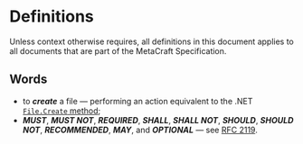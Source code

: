 <!-- SPDX-FileCopyrightText: 2024 WithLithum <WithLithum@outlook.com> -->
<!-- SPDX-License-Identifier: GPL-3.0-or-later -->

# Definitions

Unless context otherwise requires, all definitions in this document applies to
all documents that are part of the MetaCraft Specification.

## Words

- to ***create*** a file — performing an action equivalent to the .NET
  [`File.Create` method](https://learn.microsoft.com/dotnet/api/system.io.file.create?view=net-8.0);
- ***MUST***, ***MUST NOT***, ***REQUIRED***, ***SHALL***, ***SHALL NOT***,
  ***SHOULD***, ***SHOULD NOT***, ***RECOMMENDED***, ***MAY***, and
  ***OPTIONAL*** — see [RFC 2119](https://www.rfc-editor.org/rfc/rfc2119).

